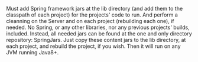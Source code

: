 Must add Spring framework jars at the lib directory (and add them to the classpath of each project) for the projects' code to run. And perform a cleanning on the Server and on each project (rebuilding each one), if needed. No Spring, or any other libraries, nor any previous projects' builds, included. Instead, all needed jars can be found at the one and only directory repository: SpringJars. Just copy these content jars to the lib directory, at each project, and rebuild the project, if you wish. Then it will run on any JVM running Java8+.
